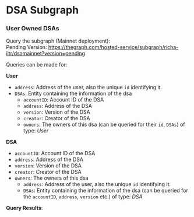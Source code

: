 # DSA Subgraph 
### User Owned DSAs

Query the subgraph (Mainnet deployment): <!--https://thegraph.com/hosted-service/subgraph/richa-iitr/dsamainnet?selected=playground--><br>
Pending Version: https://thegraph.com/hosted-service/subgraph/richa-iitr/dsamainnet?version=pending

Queries can be made for: 

**User**
- `address`: Address of the user, also the unique `id` identifying it.
- `DSAs`: Entity containing the information of the dsa
  - `accountID`: Account ID of the DSA
  - `address`: Address of the DSA
  - `version`: Version of the DSA
  - `creator`: Creator of the DSA
  - `owners`: The owners of this dsa (can be queried for their `id`, `DSAs`) of type: _User_

**DSA**
- `accountID`: Account ID of the DSA
- `address`: Address of the DSA
- `version`: Version of the DSA
- `creator`: Creator of the DSA
- `owners`: The owners of this dsa
  - `address`: Address of the user, also the unique `id` identifying it.
  - `DSAs`: Entity containing the information of the dsa (can be queried for the `accountID`, `address`, `version` etc.) of type: _DSA_

**Query Results**:

<!-- <pre>{ 
  {
  users(where: {address: "0x1d29756e8f7b091ce6c11a35980de79c7eda5d1f"}) {
    id
    address
    count
    dsasOwned {
      id
      version
      accountID
      address
      creator
      isAuth
    }
  }
}</pre> -->
<!--

_Result from InstaList contract:_

![Screenshot from 2022-05-27 21-47-20](https://user-images.githubusercontent.com/76250660/170738775-ab092983-c6e7-442d-9398-519f1127fcc3.png)

<pre>{ 
  {
  users(where: {count_gte: 2}) {
    id
    address
    count
    dsasOwned(where: {isAuth: true}) {
      id
      version
      accountID
      address
      creator
      isAuth
    }
  }
}</pre>

 -->
